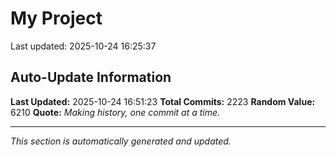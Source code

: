 # My Project


Last updated: 2025-10-24 16:25:37






















































































































































































































































































































































































































































































































































































































































































































































































































































































































































































































































































































































































































































































































































































































































































































































































































































































































































































































































































































































































































































































































































































































































































































































































































































































































































































































































































































## Auto-Update Information

**Last Updated:** 2025-10-24 16:51:23
**Total Commits:** 2223
**Random Value:** 6210
**Quote:** _Making history, one commit at a time._

---
_This section is automatically generated and updated._